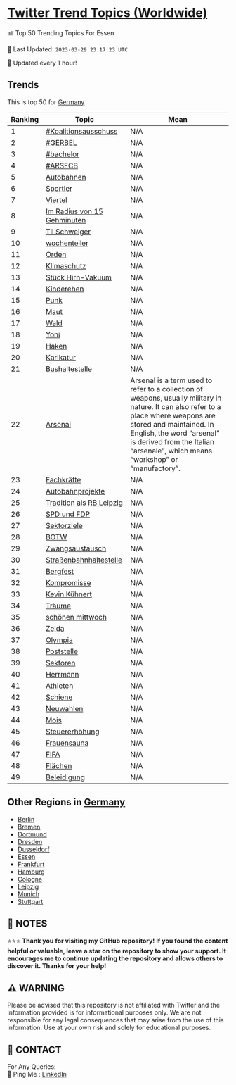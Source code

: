 [Twitter Trend Topics (Worldwide)](https://github.com/ErcinDedeoglu/Twitter-Trend-Topics)
==========


📊 Top 50 Trending Topics For Essen

📆 Last Updated: `2023-03-29 23:17:23 UTC`

🔧 Updated every 1 hour!


## Trends

This is top 50 for [Germany](</Germany>)

| Ranking | Topic | Mean |
| ------- | ------------ | ------------ |
| 1 | [#Koalitionsausschuss](http://twitter.com/search?q=%23Koalitionsausschuss) | N/A |
| 2 | [#GERBEL](http://twitter.com/search?q=%23GERBEL) | N/A |
| 3 | [#bachelor](http://twitter.com/search?q=%23bachelor) | N/A |
| 4 | [#ARSFCB](http://twitter.com/search?q=%23ARSFCB) | N/A |
| 5 | [Autobahnen](http://twitter.com/search?q=Autobahnen) | N/A |
| 6 | [Sportler](http://twitter.com/search?q=Sportler) | N/A |
| 7 | [Viertel](http://twitter.com/search?q=Viertel) | N/A |
| 8 | [Im Radius von 15 Gehminuten](http://twitter.com/search?q=Im+Radius+von+15+Gehminuten) | N/A |
| 9 | [Til Schweiger](http://twitter.com/search?q=Til+Schweiger) | N/A |
| 10 | [wochenteiler](http://twitter.com/search?q=wochenteiler) | N/A |
| 11 | [Orden](http://twitter.com/search?q=Orden) | N/A |
| 12 | [Klimaschutz](http://twitter.com/search?q=Klimaschutz) | N/A |
| 13 | [Stück Hirn-Vakuum](http://twitter.com/search?q=St%c3%bcck+Hirn-Vakuum) | N/A |
| 14 | [Kinderehen](http://twitter.com/search?q=Kinderehen) | N/A |
| 15 | [Punk](http://twitter.com/search?q=Punk) | N/A |
| 16 | [Maut](http://twitter.com/search?q=Maut) | N/A |
| 17 | [Wald](http://twitter.com/search?q=Wald) | N/A |
| 18 | [Yoni](http://twitter.com/search?q=Yoni) | N/A |
| 19 | [Haken](http://twitter.com/search?q=Haken) | N/A |
| 20 | [Karikatur](http://twitter.com/search?q=Karikatur) | N/A |
| 21 | [Bushaltestelle](http://twitter.com/search?q=Bushaltestelle) | N/A |
| 22 | [Arsenal](http://twitter.com/search?q=Arsenal) | Arsenal is a term used to refer to a collection of weapons, usually military in nature. It can also refer to a place where weapons are stored and maintained. In English, the word “arsenal” is derived from the Italian “arsenale”, which means “workshop” or “manufactory”. |
| 23 | [Fachkräfte](http://twitter.com/search?q=Fachkr%c3%a4fte) | N/A |
| 24 | [Autobahnprojekte](http://twitter.com/search?q=Autobahnprojekte) | N/A |
| 25 | [Tradition als RB Leipzig](http://twitter.com/search?q=Tradition+als+RB+Leipzig) | N/A |
| 26 | [SPD und FDP](http://twitter.com/search?q=SPD+und+FDP) | N/A |
| 27 | [Sektorziele](http://twitter.com/search?q=Sektorziele) | N/A |
| 28 | [BOTW](http://twitter.com/search?q=BOTW) | N/A |
| 29 | [Zwangsaustausch](http://twitter.com/search?q=Zwangsaustausch) | N/A |
| 30 | [Straßenbahnhaltestelle](http://twitter.com/search?q=Stra%c3%9fenbahnhaltestelle) | N/A |
| 31 | [Bergfest](http://twitter.com/search?q=Bergfest) | N/A |
| 32 | [Kompromisse](http://twitter.com/search?q=Kompromisse) | N/A |
| 33 | [Kevin Kühnert](http://twitter.com/search?q=Kevin+K%c3%bchnert) | N/A |
| 34 | [Träume](http://twitter.com/search?q=Tr%c3%a4ume) | N/A |
| 35 | [schönen mittwoch](http://twitter.com/search?q=sch%c3%b6nen+mittwoch) | N/A |
| 36 | [Zelda](http://twitter.com/search?q=Zelda) | N/A |
| 37 | [Olympia](http://twitter.com/search?q=Olympia) | N/A |
| 38 | [Poststelle](http://twitter.com/search?q=Poststelle) | N/A |
| 39 | [Sektoren](http://twitter.com/search?q=Sektoren) | N/A |
| 40 | [Herrmann](http://twitter.com/search?q=Herrmann) | N/A |
| 41 | [Athleten](http://twitter.com/search?q=Athleten) | N/A |
| 42 | [Schiene](http://twitter.com/search?q=Schiene) | N/A |
| 43 | [Neuwahlen](http://twitter.com/search?q=Neuwahlen) | N/A |
| 44 | [Mois](http://twitter.com/search?q=Mois) | N/A |
| 45 | [Steuererhöhung](http://twitter.com/search?q=Steuererh%c3%b6hung) | N/A |
| 46 | [Frauensauna](http://twitter.com/search?q=Frauensauna) | N/A |
| 47 | [FIFA](http://twitter.com/search?q=FIFA) | N/A |
| 48 | [Flächen](http://twitter.com/search?q=Fl%c3%a4chen) | N/A |
| 49 | [Beleidigung](http://twitter.com/search?q=Beleidigung) | N/A |



## Other Regions in [Germany](</Germany>)

* [Berlin](</Germany/Berlin.md>)
* [Bremen](</Germany/Bremen.md>)
* [Dortmund](</Germany/Dortmund.md>)
* [Dresden](</Germany/Dresden.md>)
* [Dusseldorf](</Germany/Dusseldorf.md>)
* [Essen](</Germany/Essen.md>)
* [Frankfurt](</Germany/Frankfurt.md>)
* [Hamburg](</Germany/Hamburg.md>)
* [Cologne](</Germany/Cologne.md>)
* [Leipzig](</Germany/Leipzig.md>)
* [Munich](</Germany/Munich.md>)
* [Stuttgart](</Germany/Stuttgart.md>)



## 📝 NOTES

⭐⭐⭐ **Thank you for visiting my GitHub repository! If you found the content helpful or valuable, leave a star on the repository to show your support. It encourages me to continue updating the repository and allows others to discover it. Thanks for your help!**


## ⚠️ WARNING

Please be advised that this repository is not affiliated with Twitter and the information provided is for informational purposes only. We are not responsible for any legal consequences that may arise from the use of this information. Use at your own risk and solely for educational purposes.


## 📨 CONTACT

 For Any Queries:  
            🏓 Ping Me : [LinkedIn](https://www.linkedin.com/in/ercindedeoglu/)

